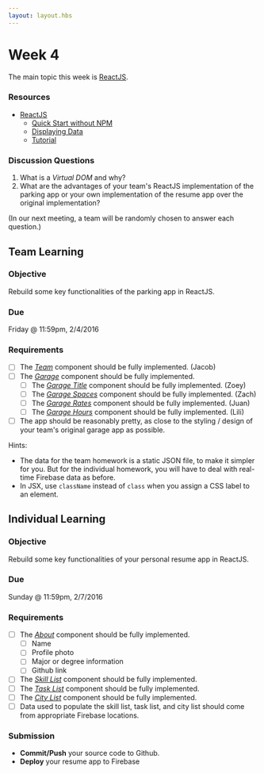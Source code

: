 ```yaml
---
layout: layout.hbs
---
```


# Week 4

The main topic this week is [ReactJS](https://facebook.github.io/react/).

### Resources

* [ReactJS](https://facebook.github.io/react/)
  * [Quick Start without NPM](https://facebook.github.io/react/docs/getting-started.html#quick-start-without-npm)
  * [Displaying Data](https://facebook.github.io/react/docs/displaying-data.html)
  * [Tutorial](https://facebook.github.io/react/docs/tutorial.html)

### Discussion Questions

1. What is a _Virtual DOM_ and why?
2. What are the advantages of your team's ReactJS implementation of the parking
app or your own implementation of the resume app over the original implementation?

(In our next meeting, a team will be randomly chosen to answer each question.)

## Team Learning

### Objective

Rebuild some key functionalities of the parking app in ReactJS.

### Due

Friday @ 11:59pm, 2/4/2016

### Requirements

* [ ] The [_Team_](/apps/parking/react/components/team.js) component should be fully implemented. (Jacob)
* [ ] The [_Garage_](/apps/parking/react/components/garage.js) component should be fully implemented.
  * [ ] The [_Garage Title_](/apps/parking/react/components/garage-title.js)  component should be fully implemented. (Zoey)
  * [ ] The [_Garage Spaces_](/apps/parking/react/components/garage-spaces.js) component should be fully implemented. (Zach)
  * [ ] The [_Garage Rates_](/apps/parking/react/components/garage-rates.js) component should be fully implemented. (Juan)
  * [ ] The [_Garage Hours_](/apps/parking/react/components/garage-hours.js) component should be fully implemented. (Lili)
* [ ] The app should be reasonably pretty, as close to the styling / design of your team's original garage app as possible.

Hints:
* The data for the team homework is a static JSON file, to make it simpler for you. But
for the individual homework, you will have to deal with real-time Firebase data
as before.
* In JSX, use `className` instead of `class` when you assign a CSS label to an element.

## Individual Learning

### Objective

Rebuild some key functionalities of your personal resume app in ReactJS.

### Due

Sunday @ 11:59pm, 2/7/2016

### Requirements

* [ ] The [_About_](/apps/resume/react/components/about.js) component should be fully implemented.
  * [ ] Name
  * [ ] Profile photo
  * [ ] Major or degree information
  * [ ] Github link  
* [ ] The [_Skill List_](/apps/resume/react/components/skill-list.js) component should be fully implemented.
* [ ] The [_Task List_](/apps/resume/react/components/task-list.js) component should be fully implemented.
* [ ] The [_City List_](/apps/resume/react/components/city-list.js) component should be fully implemented.
* [ ] Data used to populate the skill list, task list, and city list should come from
appropriate Firebase locations.

### Submission

* __Commit/Push__ your source code to Github.
* __Deploy__ your resume app to Firebase
